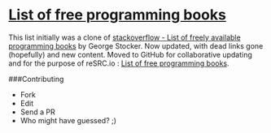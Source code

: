 [List of free programming books](http://resrc.io/list/10/list-of-free-programming-books/)
======================

This list initially was a clone of [stackoverflow - List of freely available programming books](http://stackoverflow.com/questions/194812/list-of-freely-available-programming-books/392926#392926) by George Stocker. Now updated, with dead links gone (hopefully) and new content.
Moved to GitHub for collaborative updating and for the purpose of reSRC.io : [List of free programming books](http://resrc.io/list/10/list-of-free-programming-books/).

###Contributing
- Fork
- Edit
- Send a PR
- Who might have guessed? ;)
